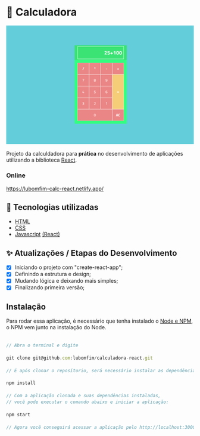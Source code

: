 # 🎉 Calculadora

![Imagem do Projeto](./design/design.png)

Projeto da calculdadora para **prática** no desenvolvimento de aplicações utilizando a biblioteca [React](https://pt-br.reactjs.org/).

### Online

https://lubomfim-calc-react.netlify.app/

## 🚀 Tecnologias utilizadas

- [HTML](https://developer.mozilla.org/pt-BR/docs/Web/HTML)
- [CSS](https://developer.mozilla.org/pt-BR/docs/Web/CSS)
- [Javascript](https://developer.mozilla.org/pt-BR/docs/Web/JavaScript) [(React)](https://pt-br.reactjs.org/)

## ✨ Atualizações / Etapas do Desenvolvimento

- [x] Iniciando o projeto com "create-react-app";
- [x] Definindo a estrutura e design;
- [x] Mudando lógica e deixando mais simples;
- [x] Finalizando primeira versão;

## Instalação

Para rodar essa aplicação, é necessário que tenha instalado o [Node e NPM](https://nodejs.org/en/), o NPM vem junto na instalação do Node.

```javascript

// Abra o terminal e digite

git clone git@github.com:lubomfim/calculadora-react.git

// E após clonar o reposítorio, será necessário instalar as dependências com o comando

npm install

// Com a aplicação clonada e suas dependências instaladas,
// você pode executar o comando abaixo e iniciar a aplicação:

npm start

// Agora você conseguirá acessar a aplicação pelo http://localhost:3000/

```
